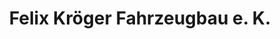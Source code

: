 ---
title: "Felix Kröger Fahrzeugbau e. K."
url: /bargteheide/felix-kroeger-fahrzeugbau-e-k/
shop: Anhänger
---